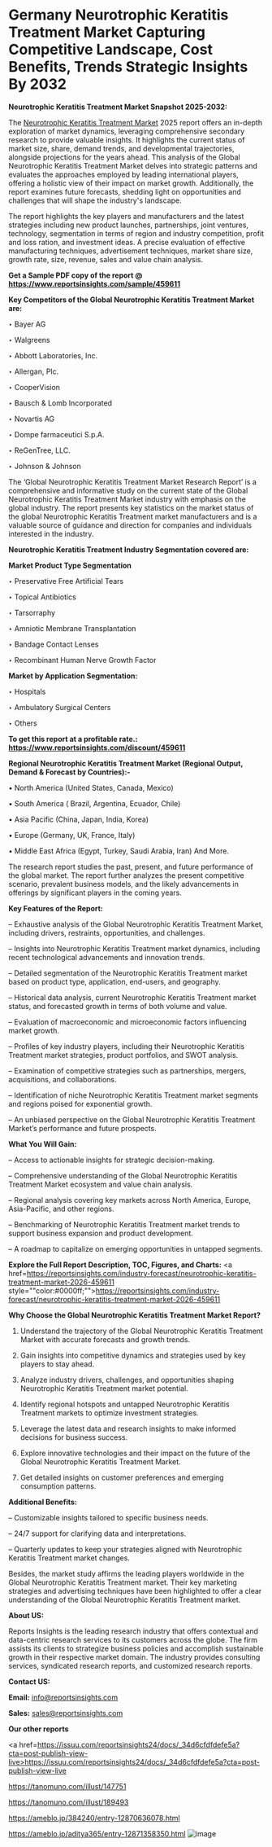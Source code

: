 # Germany Neurotrophic Keratitis Treatment Market Capturing Competitive Landscape, Cost Benefits, Trends Strategic Insights By 2032

<strong>Neurotrophic Keratitis Treatment Market Snapshot 2025-2032:</strong>

The <a href=https://www.reportsinsights.com/sample/459611>Neurotrophic Keratitis Treatment Market</a> 2025 report offers an in-depth exploration of market dynamics, leveraging comprehensive secondary research to provide valuable insights. It highlights the current status of market size, share, demand trends, and developmental trajectories, alongside projections for the years ahead. This analysis of the Global Neurotrophic Keratitis Treatment Market delves into strategic patterns and evaluates the approaches employed by leading international players, offering a holistic view of their impact on market growth. Additionally, the report examines future forecasts, shedding light on opportunities and challenges that will shape the industry's landscape.

The report highlights the key players and manufacturers and the latest strategies including new product launches, partnerships, joint ventures, technology, segmentation in terms of region and industry competition, profit and loss ration, and investment ideas. A precise evaluation of effective manufacturing techniques, advertisement techniques, market share size, growth rate, size, revenue, sales and value chain analysis.

<strong>Get a Sample PDF copy of the report @ <a href=https://www.reportsinsights.com/sample/459611 style=color:#0000ff;>https://www.reportsinsights.com/sample/459611</a></strong>

<strong>Key Competitors of the Global Neurotrophic Keratitis Treatment Market are:</strong>

‣ Bayer AG

‣ Walgreens

‣ Abbott Laboratories, Inc.

‣ Allergan, Plc.

‣ CooperVision

‣ Bausch & Lomb Incorporated

‣ Novartis AG

‣ Dompe farmaceutici S.p.A.

‣ ReGenTree, LLC.

‣ Johnson & Johnson

The ‘Global Neurotrophic Keratitis Treatment Market Research Report’ is a comprehensive and informative study on the current state of the Global Neurotrophic Keratitis Treatment Market industry with emphasis on the global industry. The report presents key statistics on the market status of the global Neurotrophic Keratitis Treatment market manufacturers and is a valuable source of guidance and direction for companies and individuals interested in the industry.

<strong>Neurotrophic Keratitis Treatment Industry Segmentation covered are:</strong>

<strong>Market Product Type Segmentation</strong>

‣ Preservative Free Artificial Tears

‣ Topical Antibiotics

‣ Tarsorraphy

‣ Amniotic Membrane Transplantation

‣ Bandage Contact Lenses

‣ Recombinant Human Nerve Growth Factor

<strong>Market by Application Segmentation:</strong>

‣ Hospitals

‣ Ambulatory Surgical Centers

‣ Others

<strong>To get this report at a profitable rate.: <a href=https://www.reportsinsights.com/discount/459611 style=color:#0000ff;>https://www.reportsinsights.com/discount/459611</a></strong>

<strong>Regional Neurotrophic Keratitis Treatment Market (Regional Output, Demand &amp; Forecast by Countries):-</strong>

• North America (United States, Canada, Mexico)

• South America ( Brazil, Argentina, Ecuador, Chile)

• Asia Pacific (China, Japan, India, Korea)

• Europe (Germany, UK, France, Italy)

• Middle East Africa (Egypt, Turkey, Saudi Arabia, Iran) And More.

The research report studies the past, present, and future performance of the global market. The report further analyzes the present competitive scenario, prevalent business models, and the likely advancements in offerings by significant players in the coming years.

<strong>Key Features of the Report:</strong>

– Exhaustive analysis of the Global Neurotrophic Keratitis Treatment Market, including drivers, restraints, opportunities, and challenges.

– Insights into Neurotrophic Keratitis Treatment market dynamics, including recent technological advancements and innovation trends.

– Detailed segmentation of the Neurotrophic Keratitis Treatment market based on product type, application, end-users, and geography.

– Historical data analysis, current Neurotrophic Keratitis Treatment market status, and forecasted growth in terms of both volume and value.

– Evaluation of macroeconomic and microeconomic factors influencing market growth.

– Profiles of key industry players, including their Neurotrophic Keratitis Treatment market strategies, product portfolios, and SWOT analysis.

– Examination of competitive strategies such as partnerships, mergers, acquisitions, and collaborations.

– Identification of niche Neurotrophic Keratitis Treatment market segments and regions poised for exponential growth.

– An unbiased perspective on the Global Neurotrophic Keratitis Treatment Market’s performance and future prospects.

<strong>What You Will Gain:</strong>

– Access to actionable insights for strategic decision-making.

– Comprehensive understanding of the Global Neurotrophic Keratitis Treatment Market ecosystem and value chain analysis.

– Regional analysis covering key markets across North America, Europe, Asia-Pacific, and other regions.

– Benchmarking of Neurotrophic Keratitis Treatment market trends to support business expansion and product development.

– A roadmap to capitalize on emerging opportunities in untapped segments.

<strong>Explore the Full Report Description, TOC, Figures, and Charts:</strong>
<a href=https://reportsinsights.com/industry-forecast/neurotrophic-keratitis-treatment-market-2026-459611 style=""color:#0000ff;"">https://reportsinsights.com/industry-forecast/neurotrophic-keratitis-treatment-market-2026-459611</a>

<strong>Why Choose the Global Neurotrophic Keratitis Treatment Market Report?</strong>

1. Understand the trajectory of the Global Neurotrophic Keratitis Treatment Market with accurate forecasts and growth trends.

2. Gain insights into competitive dynamics and strategies used by key players to stay ahead.

3. Analyze industry drivers, challenges, and opportunities shaping Neurotrophic Keratitis Treatment market potential.

4. Identify regional hotspots and untapped Neurotrophic Keratitis Treatment markets to optimize investment strategies.

5. Leverage the latest data and research insights to make informed decisions for business success.

6. Explore innovative technologies and their impact on the future of the Global Neurotrophic Keratitis Treatment Market.

7. Get detailed insights on customer preferences and emerging consumption patterns.

<strong>Additional Benefits:</strong>

– Customizable insights tailored to specific business needs.

– 24/7 support for clarifying data and interpretations.

– Quarterly updates to keep your strategies aligned with Neurotrophic Keratitis Treatment market changes.

Besides, the market study affirms the leading players worldwide in the Global Neurotrophic Keratitis Treatment market. Their key marketing strategies and advertising techniques have been highlighted to offer a clear understanding of the Global Neurotrophic Keratitis Treatment market.

<strong><strong>About US</strong>:</strong>

Reports Insights is the leading research industry that offers contextual and data-centric research services to its customers across the globe. The firm assists its clients to strategize business policies and accomplish sustainable growth in their respective market domain. The industry provides consulting services, syndicated research reports, and customized research reports.

<strong>Contact US:</strong>

<p class=><b>Email:</b> <a href=mailto:info@reportsinsights.com>info@reportsinsights.com</a></p>
<p class=><b>Sales:</b> <a href=mailto:sales@reportsinsights.com>sales@reportsinsights.com</a></p>

<strong>Our other reports</strong>

<a href=https://issuu.com/reportsinsights24/docs/_34d6cfdfdefe5a?cta=post-publish-view-live>https://issuu.com/reportsinsights24/docs/_34d6cfdfdefe5a?cta=post-publish-view-live</a>

<a href=https://tanomuno.com/illust/147751>https://tanomuno.com/illust/147751</a>

<a href=https://tanomuno.com/illust/189493>https://tanomuno.com/illust/189493</a>

<a href=https://ameblo.jp/384240/entry-12870636078.html>https://ameblo.jp/384240/entry-12870636078.html</a>

<a href=https://ameblo.jp/aditya365/entry-12871358350.html>https://ameblo.jp/aditya365/entry-12871358350.html</a>
![image](https://github.com/user-attachments/assets/690917da-34dc-4376-bc54-182ae6c1bc3c)
